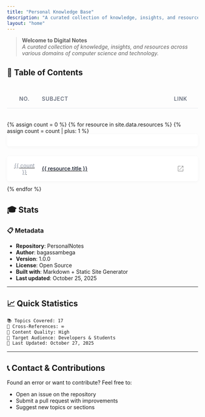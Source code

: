 ```yaml
---
title: "Personal Knowledge Base"
description: "A curated collection of knowledge, insights, and resources across various domains of computer science and technology"
layout: "home"
---
```


> **Welcome to Digital Notes**  
> _A curated collection of knowledge, insights, and resources across various domains of computer science and technology._

## 📁 Table of Contents

<style>
  .toc-container {
    margin: 2rem 0;
    display: flex;
    flex-direction: column;
    gap: 0.75rem;
  }

  .toc-header {
    display: grid;
    grid-template-columns: 60px 1fr 60px;
    gap: 1rem;
    padding: 1rem;
    font-weight: 600;
    font-size: 0.875rem;
    text-transform: uppercase;
    letter-spacing: 0.05em;
    color: #6b7280;
    border-bottom: 1px solid #e5e7eb;
    margin-bottom: 0.5rem;
  }

  .dark .toc-header {
    color: #9ca3af;
    border-bottom: 1px solid #374151;
  }

  .toc-header-no {
    text-align: center;
  }

  .toc-header-title {
    text-align: left;
  }

  .toc-header-link {
    text-align: center;
  }

  .toc-item {
    display: grid;
    grid-template-columns: 60px 1fr 60px;
    gap: 1rem;
    padding: 1rem;
    align-items: center;
    border-radius: 6px;
    transition: all 0.2s ease;
    background-color: #ffffff;
    box-shadow: 0 2px 8px rgba(0, 0, 0, 0.04);
  }

  .dark .toc-item {
    background-color: #1f2937;
    box-shadow: 0 2px 8px rgba(0, 0, 0, 0.3);
  }

  .toc-item:hover {
    background-color: #f9fafb;
    box-shadow: 0 4px 12px rgba(0, 0, 0, 0.08);
  }

  .dark .toc-item:hover {
    background-color: #374151;
    box-shadow: 0 4px 12px rgba(0, 0, 0, 0.4);
  }

  .toc-no {
    text-align: center;
    font-size: 0.875rem;
    color: #9ca3af;
    font-weight: 500;
  }

  .dark .toc-no {
    color: #6b7280;
  }

  .toc-title {
    text-align: left;
    font-weight: 500;
    color: #111827;
  }

  .dark .toc-title {
    color: #f9fafb;
  }

  .toc-link {
    text-align: center;
  }

  .toc-link a {
    display: inline-flex;
    align-items: center;
    justify-content: center;
    width: 32px;
    height: 32px;
    border-radius: 4px;
    transition: all 0.2s ease;
    color: #4b5563;
  }

  .dark .toc-link a {
    color: #9ca3af;
  }

  .toc-link a:hover {
    background-color: #f9fafb;
    color: #111827;
  }

  .dark .toc-link a:hover {
    background-color: rgba(55, 65, 81, 0.5);
    color: #f9fafb;
  }

  .toc-link svg {
    width: 18px;
    height: 18px;
    stroke: currentColor;
    stroke-width: 2;
  }

  .icon-container {
    display: inline-flex;
    align-items: center;
    justify-content: center;
    width: 2rem;
    height: 2rem;
    border-radius: 0.25rem;
    transition: all 0.2s ease;
  }

  .toc-item:hover .icon-container {
    background-color: rgba(229, 231, 235, 0.5);
  }

  .dark .toc-item:hover .icon-container {
    background-color: rgba(75, 85, 99, 0.5);
  }

  .toc-item:hover .toc-title {
    color: #111827;
    transition: color 0.2s ease;
  }

  .dark .toc-item:hover .toc-title {
    color: #ffffff;
  }

  @media (max-width: 640px) {
    .toc-header {
      grid-template-columns: 40px 1fr 40px;
      padding: 0.75rem;
      font-size: 0.75rem;
    }

    .toc-item {
      grid-template-columns: 40px 1fr 40px;
      padding: 0.75rem;
      gap: 0.75rem;
    }

    .toc-title {
      font-size: 0.9rem;
    }

    .toc-link svg {
      width: 16px;
      height: 16px;
    }
  }
</style>

<div class="toc-container no-underline">
  <div class="toc-header">
    <div class="toc-header-no">No.</div>
    <div class="toc-header-title">Subject</div>
    <div class="toc-header-link">Link</div>
  </div>

{% assign count = 0 %}
{% for resource in site.data.resources %}
{% assign count = count | plus: 1 %}
<a href="{{ resource.url | relative_url }}" target="_blank" rel="noopener noreferrer" class="toc-item group no-underline">

  <div class="toc-no no-underline">{{ count }}</div>
  <div class="toc-title">{{ resource.title }}</div>
  <div class="toc-link">
  <div class="icon-container">
  <svg viewBox="0 0 64 64" xmlns="http://www.w3.org/2000/svg" fill="none" class="w-[18px] h-[18px] stroke-current">
  <path d="M55.4,32V53.58a1.81,1.81,0,0,1-1.82,1.82H10.42A1.81,1.81,0,0,1,8.6,53.58V10.42A1.81,1.81,0,0,1,10.42,8.6H32"/>
  <polyline points="40.32 8.6 55.4 8.6 55.4 24.18"/>
  <line x1="19.32" y1="45.72" x2="54.61" y2="8.91"/>
  </svg>
  </div>
  </div>
  </a>
{% endfor %}

</div>

## 🎓 Stats

### 📋 Metadata

- **Repository**: PersonalNotes
- **Author**: bagassambega
- **Version**: 1.0.0
- **License**: Open Source
- **Built with**: Markdown + Static Site Generator
- **Last updated**: October 25, 2025

---

## 📈 Quick Statistics

```md
📚 Topics Covered: 17
🔗 Cross-References: ∞
📝 Content Quality: High
🎯 Target Audience: Developers & Students
📅 Last Updated: October 27, 2025
```

---

## 📞 Contact & Contributions

Found an error or want to contribute? Feel free to:

- Open an issue on the repository
- Submit a pull request with improvements
- Suggest new topics or sections
